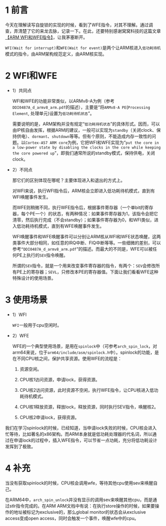# 1 前言

今天在理解读写自旋锁的实现的时候，看到了WFE指令，对其不理解。通过调查，弄清楚了它的来龙去脉，记录一下。在此，还要特别感谢窝窝科技的这篇文章[【ARM WFI和WFE指令】](http://www.wowotech.net/armv8a_arch/wfe_wfi.html)，让我茅塞断开。

`WFI(Wait for interrupt)`和`WFE(Wait for event)`是两个让ARM核进入`低功耗待机`模式的指令，由ARM架构规范定义，由ARM核实现。

# 2 WFI和WFE

* 1）共同点

    WFI和WFE的功能非常类似，以ARMv8-A为例（参考`DDI0487A_d_armv8_arm.pdf`的描述），主要是“将`ARMv8-A PE`(`Processing Element`, 处理单元)设置为`低功耗待机状态`”。

    需要说明的是，ARM架构并没有规定“`低功耗待机状态`”的具体形式。因而，可以由IP核自由发挥，根据ARM的建议，一般可以实现为`standby`（关闭clock、保持供电）、`dormant`、`shutdown`等等。但有个原则，不能造成内存一致性的问题。以`Cortex-A57 ARM core`为例，它把WFI和WFE实现为“`put the core in a low-power state by disabling the clocks in the core while keeping the core powered up`”，即我们通常所说的standby模式，保持供电，关闭clock。

* 2）不同点

    那它们的区别体现在哪呢？主要体现进入和退出的方式上。

    对WFI来说，执行WFI指令后，ARM核会立即进入低功耗待机模式，直到有WFI唤醒事件发生。

    而WFE则稍微不同，执行WFE指令后，根据事件寄存器（一个单bit的寄存器，每个PE一个）的状态，有两种情况：如果事件寄存器为1，该指令会把它清零，然后执行完成（不会standby）；如果事件寄存器为0，和WFI类似，进入低功耗待机模式，直到有WFE唤醒事件发生。

    WFI唤醒事件和WFE唤醒事件可以分别让ARM核从WFI和WFE状态唤醒，这两类事件大部分相同，如任意的IRQ中断、FIQ中断等等。一些细微的差别，可以参考`“DDI0487A_d_armv8_arm.pdf`“的描述。而最大的不同是，WFE可以被任何PE上执行的`SEV`指令唤醒。

    所谓的`SEV`指令，就是一个用来改变事件寄存器的指令，有两个：`SEV`会修改所有PE上的寄存器；`SEVL`，只修改本PE的寄存器值。下面让我们看看WFE这种特殊设计的使用场景。

# 3 使用场景

* 1）WFI

    `WFI`一般用于cpu空闲时。

* 2）WFE

    WFE的一个典型使用场景，是用在`spinlock`中（可参考`arch_spin_lock`，对arm64来说，位于`arm64/include/asm/spinlock.h`中）。spinlock的功能，是在不同CPU核之间，保护共享资源。使用WFE的流程是：

    1. 资源空闲。

    2. CPU核1访问资源，申请lock，获得资源。

    3. CPU核2访问资源，此时资源不空闲，执行WFE指令，让CPU核进入低功耗待机模式。

    4. CPU核1释放资源，释放lock，释放资源，同时执行SEV指令，唤醒核2。

    5. CPU核2申请lock，获得资源。

我们在学习spinlock的时候，已经知道，当申请lock失败的时候，CPU核会进入忙等待，比如著名的x86架构。而ARM本身就是低功耗处理器的代名词，所以通过在申请lock的过程中，插入WFE指令，可以节省一点功耗，充分将低功耗设计发挥到了极致。

# 4 补充

当没有获取spinlock的时候，CPU核会调用wfe，等待其他cpu使用sev来唤醒自己。

在ARM64中，`arch_spin_unlock`并没有显示的调用sev来唤醒其他cpu，而是通过stlr指令完成的。在ARM ARM文档中有说：在执行store操作的时候，如果要操作的地址被标记为exclusive的，那么global monitor的状态会从exclusive access变成open access，同时会触发一个事件，唤醒wfe中的cpu。